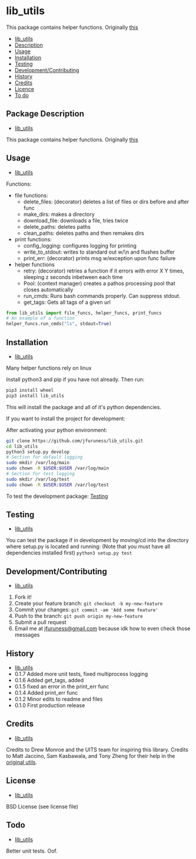 
# lib\_utils
This package contains helper functions. Originally [this](https://github.com/jfuruness/lib_bgp_data/blob/master/lib_bgp_data/utils/utils.py)

* [lib\_utils](#lib_utils)
* [Description](#package-description)
* [Usage](#usage)
* [Installation](#installation)
* [Testing](#testing)
* [Development/Contributing](#developmentcontributing)
* [History](#history)
* [Credits](#credits)
* [Licence](#license)
* [To do](#todo)


## Package Description
* [lib\_utils](#lib_utils)

This package contains helper functions. Originally [this](https://github.com/jfuruness/lib_bgp_data/blob/master/lib_bgp_data/utils/utils.py)


## Usage
* [lib\_utils](#lib_utils)

Functions:
* file functions:
    * delete_files: (decorator) deletes a list of files or dirs before and after func
    * make_dirs: makes a directory
    * download_file: downloads a file, tries twice
    * delete_paths: deletes paths
    * clean_paths: deletes paths and then remakes dirs
* print functions:
    * config_logging: configures logging for printing
    * write_to_stdout: writes to standard out w/\n and flushes buffer
    * print_err: (decorator) prints msg w/exception upon func failure
* helper functions
    * retry: (decorator) retries a function if it errors with error X Y times, sleeping z seconds inbetween each time
    * Pool: (context manager) creates a pathos processing pool that closes automatically
    * run_cmds: Runs bash commands properly. Can suppress stdout.
    * get_tags: Gets all tags of a given url

```python
from lib_utils import file_funcs, helper_funcs, print_funcs
# An example of a function
helper_funcs.run_cmds("ls", stdout=True)
```

## Installation
* [lib\_utils](#lib_utils)

Many helper functions rely on linux

Install python3 and pip if you have not already. Then run:

```bash
pip3 install wheel
pip3 install lib_utils
```
This will install the package and all of it's python dependencies.

If you want to install the project for development:

After activating your python environment:

```bash
git clone https://github.com/jfuruness/lib_utils.git
cd lib_utils
python3 setup.py develop
# Section for default logging
sudo mkdir /var/log/main
sudo chown -R $USER:$USER /var/log/main
# Section for test logging
sudo mkdir /var/log/test
sudo chown -R $USER:$USER /var/log/test
```

To test the development package: [Testing](#testing)


## Testing
* [lib\_utils](#lib_utils)

You can test the package if in development by moving/cd into the directory where setup.py is located and running:
(Note that you must have all dependencies installed first)
```python3 setup.py test```

## Development/Contributing
* [lib\_utils](#lib_utils)

1. Fork it!
2. Create your feature branch: `git checkout -b my-new-feature`
3. Commit your changes: `git commit -am 'Add some feature'`
4. Push to the branch: `git push origin my-new-feature`
5. Submit a pull request
6. Email me at jfuruness@gmail.com because idk how to even check those messages

## History
* [lib\_utils](#lib_utils)
* 0.1.7 Added more unit tests, fixed multiprocess logging
* 0.1.6 Added get_tags, added
* 0.1.5 fixed an error in the print_err func
* 0.1.4 Added print_err func
* 0.1.2 Minor edits to readme and files
* 0.1.0 First production release

## Credits
* [lib\_utils](#lib_utils)

Credits to Drew Monroe and the UITS team for inspiring this library. Credits to Matt Jaccino, Sam Kasbawala, and Tony Zheng for their help in the [original utils](https://github.com/jfuruness/lib_bgp_data/blob/master/lib_bgp_data/utils/utils.py).

## License
* [lib\_utils](#lib_utils)

BSD License (see license file)

## Todo
* [lib\_utils](#lib_utils)

Better unit tests. Oof.


